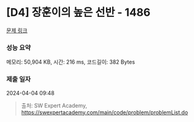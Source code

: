 # [D4] 장훈이의 높은 선반 - 1486 

[문제 링크](https://swexpertacademy.com/main/code/problem/problemDetail.do?contestProbId=AV2b7Yf6ABcBBASw) 

### 성능 요약

메모리: 50,904 KB, 시간: 216 ms, 코드길이: 382 Bytes

### 제출 일자

2024-04-04 09:48



> 출처: SW Expert Academy, https://swexpertacademy.com/main/code/problem/problemList.do